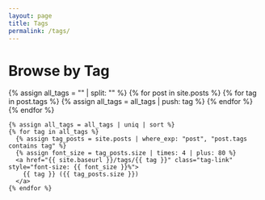 ```yaml
---
layout: page
title: Tags
permalink: /tags/
---
```


<div class="tags-page">
  <h1>Browse by Tag</h1>
  
  <div class="tag-cloud">
    {% assign all_tags = "" | split: "" %}
    {% for post in site.posts %}
      {% for tag in post.tags %}
        {% assign all_tags = all_tags | push: tag %}
      {% endfor %}
    {% endfor %}
    
    {% assign all_tags = all_tags | uniq | sort %}
    {% for tag in all_tags %}
      {% assign tag_posts = site.posts | where_exp: "post", "post.tags contains tag" %}
      {% assign font_size = tag_posts.size | times: 4 | plus: 80 %}
      <a href="{{ site.baseurl }}/tags/{{ tag }}" class="tag-link" style="font-size: {{ font_size }}%">
        {{ tag }} ({{ tag_posts.size }})
      </a>
    {% endfor %}
  </div>
</div>